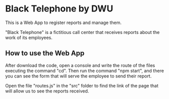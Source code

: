 Black Telephone by DWU
=================

This is a Web App to register reports and manage them.

"Black Telephone" is a fictitious call center that receives reports about the work of its employees.

## How to use the Web App

After download the code, open a console and write the route of the files executing the command "cd". Then run the command "npm start", and there you can see the form that will serve the employee to send their report.

Open the file "routes.js" in the "src" folder to find the link of the page that will allow us to see the reports received.
